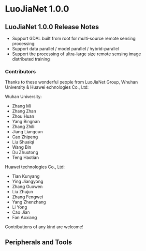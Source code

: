 # LuoJiaNet 1.0.0

## LuoJiaNet 1.0.0 Release Notes

- Support GDAL built from root for multi-source remote sensing processing
- Support data parallel / model parallel / hybrid-parallel 
- Support the processing of ultra-large size remote sensing image distributed training

### Contributors

Thanks to these wonderful people from LuoJiaNet Group, Whuhan University & Huawei echnologies Co., Ltd:

Wuhan University: 
- Zhang Mi
- Zhang Zhan
- Zhou Huan
- Yang Bingnan
- Zhang Zhili
- Jiang Liangcun
- Cao Zhipeng
- Liu Shuaiqi
- Wang Bin
- Du Zhuotong
- Teng Haotian

Huawei technologies Co., Ltd:
- Tian Kunyang
- Ying Jiangyong
- Zhang Guowen
- Liu Zhujun
- Zhang Fengwei
- Yang Zhenzhang
- Li Yong
- Cao Jian
- Fan Aoxiang

Contributions of any kind are welcome!


## Peripherals and Tools
